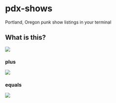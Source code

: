 pdx-shows
=========

Portland, Oregon punk show listings in your terminal

## What is this?

![](https://encrypted-tbn3.gstatic.com/images?q=tbn:ANd9GcSgt3nnMp6lcLmKw8rh0cQfG50eRQxI5gKL8zFvB0ntQPu2DNtBKg)

### plus

![](http://2.bp.blogspot.com/-FGKrAqvMr4c/UUkovpwmN4I/AAAAAAAABvA/T0u1NXYU8jI/s1600/tumblr_lv0zsllYAE1qc8eqio1_500-1.jpg)

### equals
![](http://i.imgur.com/u1YAUKb.png)
